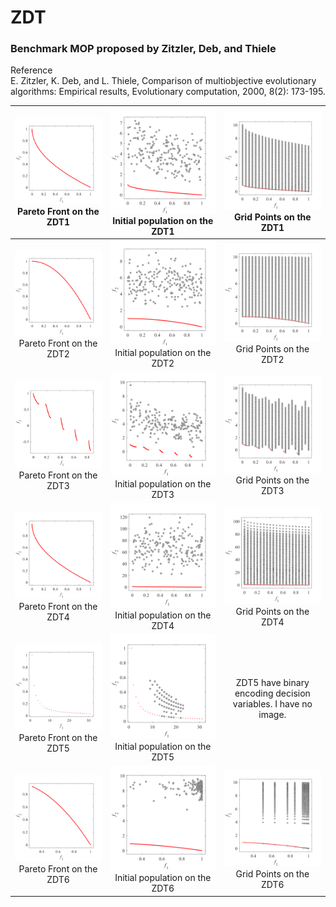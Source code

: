 # ZDT
### Benchmark MOP proposed by Zitzler, Deb, and Thiele  
Reference  
E. Zitzler, K. Deb, and L. Thiele, Comparison of multiobjective
evolutionary algorithms: Empirical results, Evolutionary computation,
2000, 8(2): 173-195.
 
|![image](../image/ZDT1_M2PF.svg)Pareto Front on the ZDT1|![image](../image/ZDT1_M2Init.svg)Initial population on the ZDT1|![image](../image/ZDT1_M2Grid.svg)Grid Points on the ZDT1|
|:-:|:-:|:-:|
|![image](../image/ZDT2_M2PF.svg)Pareto Front on the ZDT2|![image](../image/ZDT2_M2Init.svg)Initial population on the ZDT2|![image](../image/ZDT2_M2Grid.svg)Grid Points on the ZDT2|
|![image](../image/ZDT3_M2PF.svg)Pareto Front on the ZDT3|![image](../image/ZDT3_M2Init.svg)Initial population on the ZDT3|![image](../image/ZDT3_M2Grid.svg)Grid Points on the ZDT3|
|![image](../image/ZDT4_M2PF.svg)Pareto Front on the ZDT4|![image](../image/ZDT4_M2Init.svg)Initial population on the ZDT4|![image](../image/ZDT4_M2Grid.svg)Grid Points on the ZDT4|
|![image](../image/ZDT5_M2PF.svg)Pareto Front on the ZDT5|![image](../image/ZDT5_M2Init.svg)Initial population on the ZDT5|ZDT5 have binary encoding decision variables. I have no image.|
|![image](../image/ZDT6_M2PF.svg)Pareto Front on the ZDT6|![image](../image/ZDT6_M2Init.svg)Initial population on the ZDT6|![image](../image/ZDT6_M2Grid.svg)Grid Points on the ZDT6|
